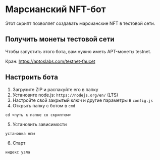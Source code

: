 # Марсианский NFT-бот
Этот скрипт позволяет создавать марсианские NFT в тестовой сети.

## Получить монеты тестовой сети
Чтобы запустить этого бота, вам нужно иметь APT-монеты testnet.
  
Кран: https://aptoslabs.com/testnet-faucet

## Настроить бота
1) Загрузите ZIP и распакуйте его в папку
2) Установите node.js: `https://nodejs.org/en/` (LTS)
3) Настройте свой закрытый ключ и другие параметры в `config.js`
4) Открыть папку с ботом в `cmd`
``` ударить
cd <путь к папке со скриптом>
```
5) Установить зависимости
``` ударить
установка нпм
```
6) Старт
``` ударить
индекс узла
```
